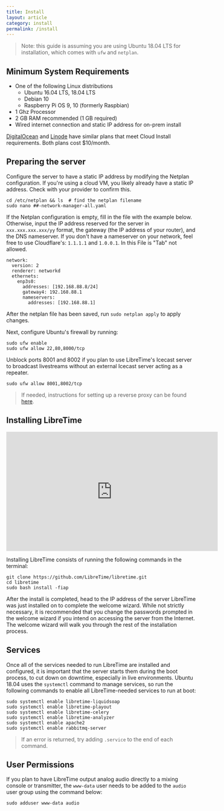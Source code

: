 ```yaml
---
title: Install
layout: article
category: install
permalink: /install
---
```


> Note: this guide is assuming you are using Ubuntu 18.04 LTS for installation, which comes with `ufw` and `netplan`.

## Minimum System Requirements

- One of the following Linux distributions
  - Ubuntu 16.04 LTS, 18.04 LTS
  - Debian 10
  - Raspberry Pi OS 9, 10 (formerly Raspbian)
- 1 Ghz Processor
- 2 GB RAM recommended (1 GB required)
- Wired internet connection and static IP address for on-prem install

[DigitalOcean](https://www.digitalocean.com/pricing/#Compute) and [Linode](https://www.linode.com/pricing/#row--compute)
have similar plans that meet Cloud Install requirements. Both plans cost $10/month.

## Preparing the server

Configure the server to have a static IP address by modifying the Netplan configuration.
If you're using a cloud VM, you likely already have a static IP address. Check with your provider to confirm this.

```
cd /etc/netplan && ls  # find the netplan filename
sudo nano ##-network-manager-all.yaml
```

If the Netplan configuration is empty, fill in the file with the example below. Otherwise,
input the IP address reserved for the server in `xxx.xxx.xxx.xxx/yy` format, the gateway (the IP address
of your router), and the DNS nameserver. If you don't have a nameserver on your network,
feel free to use Cloudflare's: `1.1.1.1` and `1.0.0.1`. In this File is "Tab" not allowed.

```
network:
  version: 2
  renderer: networkd
  ethernets:
    enp3s0:
      addresses: [192.168.88.8/24]
      gateway4: 192.168.88.1
      nameservers:
        addresses: [192.168.88.1]
```

After the netplan file has been saved, run `sudo netplan apply` to apply changes.

Next, configure Ubuntu's firewall by running:

```
sudo ufw enable
sudo ufw allow 22,80,8000/tcp
```

Unblock ports 8001 and 8002 if you plan to use LibreTime's Icecast server to broadcast livestreams without an external Icecast server acting as a repeater.

```
sudo ufw allow 8001,8002/tcp
```

> If needed, instructions for setting up a reverse proxy can be found [here](/docs/reverse-proxy).

## Installing LibreTime

<iframe width="560" height="315" src="https://www.youtube.com/embed/Djo_55LgjXE" frameborder="0" allow="accelerometer; autoplay; clipboard-write; encrypted-media; gyroscope; picture-in-picture" allowfullscreen></iframe>

Installing LibreTime consists of running the following commands in the terminal:

```
git clone https://github.com/LibreTime/libretime.git
cd libretime
sudo bash install -fiap
```

After the install is completed, head to the IP address of the server LibreTime was just installed on
to complete the welcome wizard. While not strictly necessary, it is recommended that you change the passwords prompted in the welcome wizard if you intend on accessing the server from the Internet. The welcome wizard will
walk you through the rest of the installation process.

## Services

Once all of the services needed to run LibreTime are installed and configured,
it is important that the server starts them during the boot process, to cut down on downtime, especially in live environments.
Ubuntu 18.04 uses the `systemctl` command to manage services, so run the following commands to enable all
LibreTime-needed services to run at boot:

```
sudo systemctl enable libretime-liquidsoap
sudo systemctl enable libretime-playout
sudo systemctl enable libretime-celery
sudo systemctl enable libretime-analyzer
sudo systemctl enable apache2
sudo systemctl enable rabbitmq-server
```

> If an error is returned, try adding `.service` to the end of each command.

## User Permissions

If you plan to have LibreTime output analog audio directly to a mixing console or transmitter,
the `www-data` user needs to be added to the `audio` user group using the command below:

```
sudo adduser www-data audio
```

